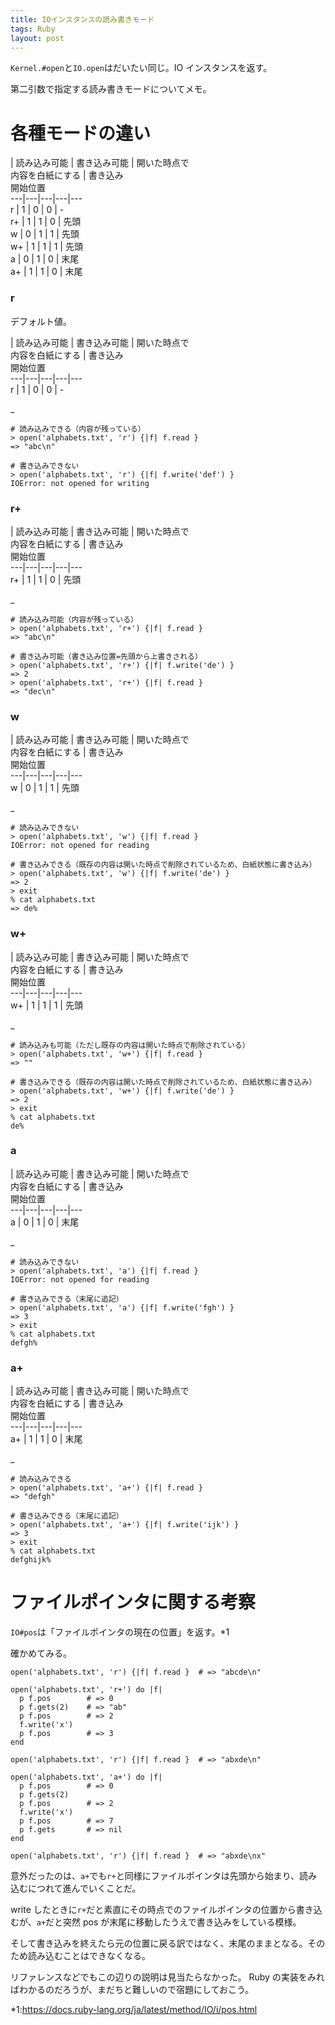 ```yaml
---
title: IOインスタンスの読み書きモード
tags: Ruby
layout: post
---
```


`Kernel.#open`と`IO.open`はだいたい同じ。IO インスタンスを返す。

第二引数で指定する読み書きモードについてメモ。

# 各種モードの違い

| 読み込み可能 | 書き込み可能 | 開いた時点で  
内容を白紙にする | 書き込み  
開始位置  
---|---|---|---|---  
r | 1 | 0 | 0 | -  
r+ | 1 | 1 | 0 | 先頭  
w | 0 | 1 | 1 | 先頭  
w+ | 1 | 1 | 1 | 先頭  
a | 0 | 1 | 0 | 末尾  
a+ | 1 | 1 | 0 | 末尾

### r

デフォルト値。

| 読み込み可能 | 書き込み可能 | 開いた時点で  
内容を白紙にする | 書き込み  
開始位置  
---|---|---|---|---  
r | 1 | 0 | 0 | -

\_

    # 読み込みできる（内容が残っている）
    > open('alphabets.txt', 'r') {|f| f.read }
    => "abc\n"

    # 書き込みできない
    > open('alphabets.txt', 'r') {|f| f.write('def') }
    IOError: not opened for writing

### r+

| 読み込み可能 | 書き込み可能 | 開いた時点で  
内容を白紙にする | 書き込み  
開始位置  
---|---|---|---|---  
r+ | 1 | 1 | 0 | 先頭

\_

    # 読み込み可能（内容が残っている）
    > open('alphabets.txt', 'r+') {|f| f.read }
    => "abc\n"

    # 書き込み可能（書き込み位置=先頭から上書きされる）
    > open('alphabets.txt', 'r+') {|f| f.write('de') }
    => 2
    > open('alphabets.txt', 'r+') {|f| f.read }
    => "dec\n"

### w

| 読み込み可能 | 書き込み可能 | 開いた時点で  
内容を白紙にする | 書き込み  
開始位置  
---|---|---|---|---  
w | 0 | 1 | 1 | 先頭

\_

    # 読み込みできない
    > open('alphabets.txt', 'w') {|f| f.read }
    IOError: not opened for reading

    # 書き込みできる（既存の内容は開いた時点で削除されているため、白紙状態に書き込み）
    > open('alphabets.txt', 'w') {|f| f.write('de') }
    => 2
    > exit
    % cat alphabets.txt
    => de%

### w+

| 読み込み可能 | 書き込み可能 | 開いた時点で  
内容を白紙にする | 書き込み  
開始位置  
---|---|---|---|---  
w+ | 1 | 1 | 1 | 先頭

\_

    # 読み込みも可能（ただし既存の内容は開いた時点で削除されている）
    > open('alphabets.txt', 'w+') {|f| f.read }
    => ""

    # 書き込みできる（既存の内容は開いた時点で削除されているため、白紙状態に書き込み）
    > open('alphabets.txt', 'w+') {|f| f.write('de') }
    => 2
    > exit
    % cat alphabets.txt
    de%

### a

| 読み込み可能 | 書き込み可能 | 開いた時点で  
内容を白紙にする | 書き込み  
開始位置  
---|---|---|---|---  
a | 0 | 1 | 0 | 末尾

\_

    # 読み込みできない
    > open('alphabets.txt', 'a') {|f| f.read }
    IOError: not opened for reading

    # 書き込みできる（末尾に追記）
    > open('alphabets.txt', 'a') {|f| f.write('fgh') }
    => 3
    > exit
    % cat alphabets.txt
    defgh%

### a+

| 読み込み可能 | 書き込み可能 | 開いた時点で  
内容を白紙にする | 書き込み  
開始位置  
---|---|---|---|---  
a+ | 1 | 1 | 0 | 末尾

\_

    # 読み込みできる
    > open('alphabets.txt', 'a+') {|f| f.read }
    => "defgh"

    # 書き込みできる（末尾に追記）
    > open('alphabets.txt', 'a+') {|f| f.write('ijk') }
    => 3
    > exit
    % cat alphabets.txt
    defghijk%

# ファイルポインタに関する考察

`IO#pos`は「ファイルポインタの現在の位置」を返す。\*1

確かめてみる。

    open('alphabets.txt', 'r') {|f| f.read }  # => "abcde\n"

    open('alphabets.txt', 'r+') do |f|
      p f.pos        # => 0
      p f.gets(2)    # => "ab"
      p f.pos        # => 2
      f.write('x')
      p f.pos        # => 3
    end

    open('alphabets.txt', 'r') {|f| f.read }  # => "abxde\n"

    open('alphabets.txt', 'a+') do |f|
      p f.pos        # => 0
      p f.gets(2)
      p f.pos        # => 2
      f.write('x')
      p f.pos        # => 7
      p f.gets       # => nil
    end

    open('alphabets.txt', 'r') {|f| f.read }  # => "abxde\nx"

意外だったのは、`a+`でも`r+`と同様にファイルポインタは先頭から始まり、読み込むにつれて進んでいくことだ。

write したときに`r+`だと素直にその時点でのファイルポインタの位置から書き込むが、`a+`だと突然 pos が末尾に移動したうえで書き込みをしている模様。

そして書き込みを終えたら元の位置に戻る訳ではなく、末尾のままとなる。そのため読み込むことはできなくなる。

リファレンスなどでもこの辺りの説明は見当たらなかった。 Ruby の実装をみればわかるのだろうが、まだちと難しいので宿題にしておこう。

\*1:<https://docs.ruby-lang.org/ja/latest/method/IO/i/pos.html>
